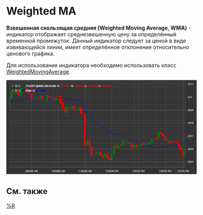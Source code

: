 # Weighted MA

**Взвешенная скользящая средняя (Weighted Moving Average, WMA)** \- индикатор отображает среднезвешенную цену за определённый временной промежуток. Данный индикатор следует за ценой в виде извивающейся линии, имеет определённое отклонение относительно ценового графика. 

Для использования индикатора необходимо использовать класс [WeightedMovingAverage](xref:StockSharp.Algo.Indicators.WeightedMovingAverage). 

![IndicatorWeightedMovingAverage](../../../../images/indicatorweightedmovingaverage.png)

## См. также

[%R](%25r.md)
